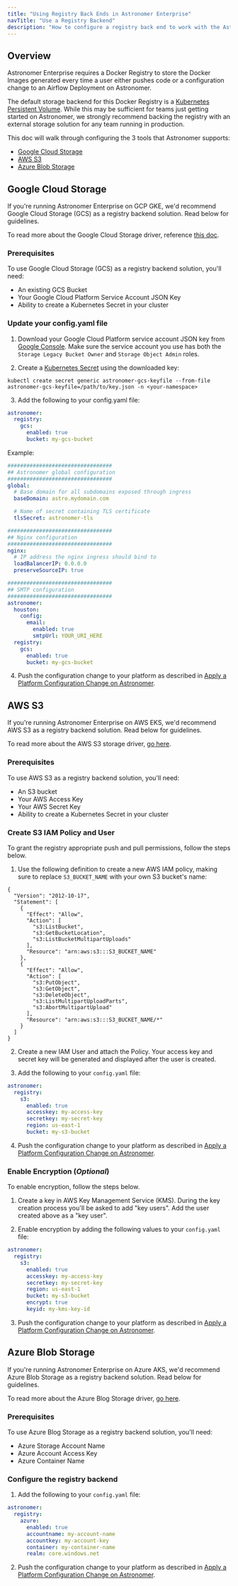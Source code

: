 ```yaml
---
title: "Using Registry Back Ends in Astronomer Enterprise"
navTitle: "Use a Registry Backend"
description: "How to configure a registry back end to work with the Astronomer platform."
---
```


## Overview

Astronomer Enterprise requires a Docker Registry to store the Docker Images generated every time a user either pushes code or a configuration change to an Airflow Deployment on Astronomer.

The default storage backend for this Docker Registry is a [Kubernetes Persistent Volume](https://kubernetes.io/docs/concepts/storage/persistent-volumes/). While this may be sufficient for teams just getting started on Astronomer, we strongly recommend backing the registry with an external storage solution for any team running in production.

This doc will walk through configuring the 3 tools that Astronomer supports:

- [Google Cloud Storage](https://cloud.google.com/storage/)
- [AWS S3](https://aws.amazon.com/s3/)
- [Azure Blob Storage](https://azure.microsoft.com/en-us/services/storage/blobs/)

## Google Cloud Storage

If you're running Astronomer Enterprise on GCP GKE, we'd recommend Google Cloud Storage (GCS) as a registry backend solution. Read below for guidelines.

To read more about the Google Cloud Storage driver, reference [this doc](https://github.com/docker/docker.github.io/blob/master/registry/storage-drivers/gcs.md).

### Prerequisites

To use Google Cloud Storage (GCS) as a registry backend solution, you'll need:

- An existing GCS Bucket
- Your Google Cloud Platform Service Account JSON Key
- Ability to create a Kubernetes Secret in your cluster

### Update your config.yaml file

1. Download your Google Cloud Platform service account JSON key from [Google Console](https://console.cloud.google.com/apis/credentials/serviceaccountkey). Make sure the service account you use has both the `Storage Legacy Bucket Owner` and `Storage Object Admin` roles.

2. Create a [Kubernetes Secret](https://kubernetes.io/docs/concepts/configuration/secret/) using the downloaded key:

```
kubectl create secret generic astronomer-gcs-keyfile --from-file astronomer-gcs-keyfile=/path/to/key.json -n <your-namespace>
```

3. Add the following to your config.yaml file:

```yaml
astronomer:
  registry:
    gcs:
      enabled: true
      bucket: my-gcs-bucket
```

Example:

```yaml
#################################
## Astronomer global configuration
#################################
global:
  # Base domain for all subdomains exposed through ingress
  baseDomain: astro.mydomain.com

  # Name of secret containing TLS certificate
  tlsSecret: astronomer-tls

#################################
## Nginx configuration
#################################
nginx:
  # IP address the nginx ingress should bind to
  loadBalancerIP: 0.0.0.0
  preserveSourceIP: true

#################################
## SMTP configuration
#################################  
astronomer:
  houston:
    config:
      email:
        enabled: true
        smtpUrl: YOUR_URI_HERE
  registry:
    gcs:
      enabled: true
      bucket: my-gcs-bucket
```

4. Push the configuration change to your platform as described in [Apply a Platform Configuration Change on Astronomer](https://www.astronomer.io/docs/enterprise/v0.26/manage-astronomer/apply-platform-config).

## AWS S3

If you're running Astronomer Enterprise on AWS EKS, we'd recommend AWS S3 as a registry backend solution. Read below for guidelines.

To read more about the AWS S3 storage driver, [go here](https://github.com/docker/docker.github.io/blob/master/registry/storage-drivers/s3.md).

### Prerequisites

To use AWS S3 as a registry backend solution, you'll need:

- An S3 bucket
- Your AWS Access Key
- Your AWS Secret Key
- Ability to create a Kubernetes Secret in your cluster

### Create S3 IAM Policy and User

To grant the registry appropriate push and pull permissions, follow the steps below.

1. Use the following definition to create a new AWS IAM policy, making sure to replace `S3_BUCKET_NAME` with your own S3 bucket's name:

```
{
  "Version": "2012-10-17",
  "Statement": [
    {
      "Effect": "Allow",
      "Action": [
        "s3:ListBucket",
        "s3:GetBucketLocation",
        "s3:ListBucketMultipartUploads"
      ],
      "Resource": "arn:aws:s3:::S3_BUCKET_NAME"
    },
    {
      "Effect": "Allow",
      "Action": [
        "s3:PutObject",
        "s3:GetObject",
        "s3:DeleteObject",
        "s3:ListMultipartUploadParts",
        "s3:AbortMultipartUpload"
      ],
      "Resource": "arn:aws:s3:::S3_BUCKET_NAME/*"
    }
  ]
}
```

2. Create a new IAM User and attach the Policy. Your access key and secret key will be generated and displayed after the user is created.

3. Add the following to your `config.yaml` file:

```yaml
astronomer:
  registry:
    s3:
      enabled: true
      accesskey: my-access-key
      secretkey: my-secret-key
      region: us-east-1
      bucket: my-s3-bucket
```

4. Push the configuration change to your platform as described in [Apply a Platform Configuration Change on Astronomer](https://www.astronomer.io/docs/enterprise/v0.26/manage-astronomer/apply-platform-config).

### Enable Encryption (_Optional_)

To enable encryption, follow the steps below.

1. Create a key in AWS Key Management Service (KMS). During the key creation process you'll be asked to add "key users". Add the user created above as a "key user".

2. Enable encryption by adding the following values to your `config.yaml` file:

```yaml
astronomer:
  registry:
    s3:
      enabled: true
      accesskey: my-access-key
      secretkey: my-secret-key
      region: us-east-1
      bucket: my-s3-bucket
      encrypt: true
      keyid: my-kms-key-id
```

3. Push the configuration change to your platform as described in [Apply a Platform Configuration Change on Astronomer](https://www.astronomer.io/docs/enterprise/v0.26/manage-astronomer/apply-platform-config).

## Azure Blob Storage

If you're running Astronomer Enterprise on Azure AKS, we'd recommend Azure Blob Storage as a registry backend solution. Read below for guidelines.

To read more about the Azure Blog Storage driver, [go here](https://github.com/docker/docker.github.io/blob/master/registry/storage-drivers/azure.md).


### Prerequisites

To use Azure Blog Storage as a registry backend solution, you'll need:

- Azure Storage Account Name
- Azure Account Access Key
- Azure Container Name

### Configure the registry backend

1. Add the following to your `config.yaml` file:

```yaml
astronomer:
  registry:
    azure:
      enabled: true
      accountname: my-account-name
      accountkey: my-account-key
      container: my-container-name
      realm: core.windows.net
```

2. Push the configuration change to your platform as described in [Apply a Platform Configuration Change on Astronomer](https://www.astronomer.io/docs/enterprise/v0.26/manage-astronomer/apply-platform-config).
